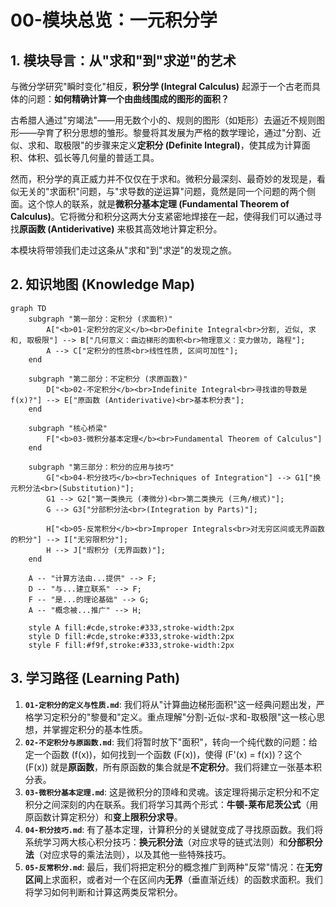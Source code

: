 # 00-模块总览：一元积分学

## 1. 模块导言：从"求和"到"求逆"的艺术

与微分学研究"瞬时变化"相反，**积分学 (Integral Calculus)** 起源于一个古老而具体的问题：**如何精确计算一个由曲线围成的图形的面积？**

古希腊人通过"穷竭法"——用无数个小的、规则的图形（如矩形）去逼近不规则图形——孕育了积分思想的雏形。黎曼将其发展为严格的数学理论，通过"分割、近似、求和、取极限"的步骤来定义**定积分 (Definite Integral)**，使其成为计算面积、体积、弧长等几何量的普适工具。

然而，积分学的真正威力并不仅仅在于求和。微积分最深刻、最奇妙的发现是，看似无关的"求面积"问题，与"求导数的逆运算"问题，竟然是同一个问题的两个侧面。这个惊人的联系，就是**微积分基本定理 (Fundamental Theorem of Calculus)**。它将微分和积分这两大分支紧密地焊接在一起，使得我们可以通过寻找**原函数 (Antiderivative)** 来极其高效地计算定积分。

本模块将带领我们走过这条从"求和"到"求逆"的发现之旅。

## 2. 知识地图 (Knowledge Map)

```mermaid
graph TD
    subgraph "第一部分：定积分 (求面积)"
        A["<b>01-定积分的定义</b><br>Definite Integral<br>分割, 近似, 求和, 取极限"] --> B["几何意义：曲边梯形的面积<br>物理意义：变力做功, 路程"];
        A --> C["定积分的性质<br>线性性质, 区间可加性"];
    end

    subgraph "第二部分：不定积分 (求原函数)"
        D["<b>02-不定积分</b><br>Indefinite Integral<br>寻找谁的导数是 f(x)?"] --> E["原函数 (Antiderivative)<br>基本积分表"];
    end
    
    subgraph "核心桥梁"
        F["<b>03-微积分基本定理</b><br>Fundamental Theorem of Calculus"]
    end

    subgraph "第三部分：积分的应用与技巧"
        G["<b>04-积分技巧</b><br>Techniques of Integration"] --> G1["换元积分法<br>(Substitution)"];
        G1 --> G2["第一类换元 (凑微分)<br>第二类换元 (三角/根式)"];
        G --> G3["分部积分法<br>(Integration by Parts)"];
        
        H["<b>05-反常积分</b><br>Improper Integrals<br>对无穷区间或无界函数的积分"] --> I["无穷限积分"];
        H --> J["瑕积分 (无界函数)"];
    end

    A -- "计算方法由...提供" --> F;
    D -- "与...建立联系" --> F;
    F -- "是...的理论基础" --> G;
    A -- "概念被...推广" --> H;

    style A fill:#cde,stroke:#333,stroke-width:2px
    style D fill:#cde,stroke:#333,stroke-width:2px
    style F fill:#f9f,stroke:#333,stroke-width:2px
```

## 3. 学习路径 (Learning Path)

1. **`01-定积分的定义与性质.md`**: 我们将从"计算曲边梯形面积"这一经典问题出发，严格学习定积分的"黎曼和"定义。重点理解"分割-近似-求和-取极限"这一核心思想，并掌握定积分的基本性质。
2. **`02-不定积分与原函数.md`**: 我们将暂时放下"面积"，转向一个纯代数的问题：给定一个函数 \(f(x)\)，如何找到一个函数 \(F(x)\)，使得 \(F'(x) = f(x)\)？这个 \(F(x)\) 就是**原函数**，所有原函数的集合就是**不定积分**。我们将建立一张基本积分表。
3. **`03-微积分基本定理.md`**: 这是微积分的顶峰和灵魂。该定理将揭示定积分和不定积分之间深刻的内在联系。我们将学习其两个形式：**牛顿-莱布尼茨公式**（用原函数计算定积分）和**变上限积分求导**。
4. **`04-积分技巧.md`**: 有了基本定理，计算积分的关键就变成了寻找原函数。我们将系统学习两大核心积分技巧：**换元积分法**（对应求导的链式法则）和**分部积分法**（对应求导的乘法法则），以及其他一些特殊技巧。
5. **`05-反常积分.md`**: 最后，我们将把定积分的概念推广到两种"反常"情况：在**无穷区间**上求面积，或者对一个在区间内**无界**（垂直渐近线）的函数求面积。我们将学习如何判断和计算这两类反常积分。
